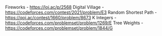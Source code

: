 Fireworks - https://loj.ac/p/2568
Digital Village - https://codeforces.com/contest/2021/problem/E3
Random Shortest Path - https://qoj.ac/contest/1660/problem/8673
K Integers - https://codeforces.com/problemset/problem/1269/E
Tree Weights - https://codeforces.com/problemset/problem/1844/G
